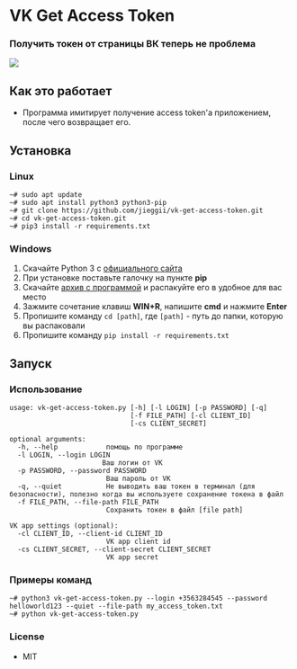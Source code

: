 # VK Get Access Token
### Получить токен от страницы ВК теперь не проблема

<img src="https://github.com/jieggii/vk-get-access-token/blob/master/img/1.png"></img>

## Как это работает
* Программа имитирует получение access token'a приложением, после чего возвращает его.

## Установка
### Linux
```
~# sudo apt update
~# sudo apt install python3 python3-pip
~# git clone https://github.com/jieggii/vk-get-access-token.git
~# cd vk-get-access-token.git
~# pip3 install -r requirements.txt
```

### Windows
1. Скачайте Python 3 с <a href="https://python.org">официального сайта</a>
2. При установке поставьте галочку на пункте <b>pip</b>
3. Скачайте <a href="/jieggii/vk-get-access-token/archive/master.zip">архив с программой</a> и распакуйте его в удобное для вас место
4. Зажмите сочетание клавиш <b>WIN+R</b>, напишите <b>cmd</b> и нажмите <b>Enter</b>
5. Пропишите команду ```cd [path]```, где ```[path]``` - путь до папки, которую вы распаковали
6. Пропишите команду ```pip install -r requirements.txt```

## Запуск
### Использование
```
usage: vk-get-access-token.py [-h] [-l LOGIN] [-p PASSWORD] [-q]
                              [-f FILE_PATH] [-cl CLIENT_ID]
                              [-cs CLIENT_SECRET]

optional arguments:
  -h, --help            помощь по программе
  -l LOGIN, --login LOGIN
                       Ваш логин от VK
  -p PASSWORD, --password PASSWORD
                        Ваш пароль от VK
  -q, --quiet           Не выводить ваш токен в терминал (для безопасности), полезно когда вы используете сохранение токена в файл
  -f FILE_PATH, --file-path FILE_PATH
                        Сохранить токен в файл [file path]

VK app settings (optional):
  -cl CLIENT_ID, --client-id CLIENT_ID
                        VK app client id
  -cs CLIENT_SECRET, --client-secret CLIENT_SECRET
                        VK app secret
```

### Примеры команд
```
~# python3 vk-get-access-token.py --login +3563284545 --password helloworld123 --quiet --file-path my_access_token.txt
~# python vk-get-access-token.py
```

### License
* MIT
